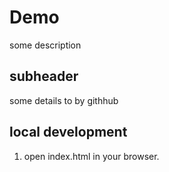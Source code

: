 # Demo


some description 

## subheader

some details to by githhub


## local development

1. open index.html in your browser.